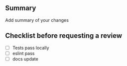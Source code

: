 ## Summary
Add summary of your changes

## Checklist before requesting a review
- [ ] Tests pass locally
- [ ] eslint pass
- [ ] docs update

